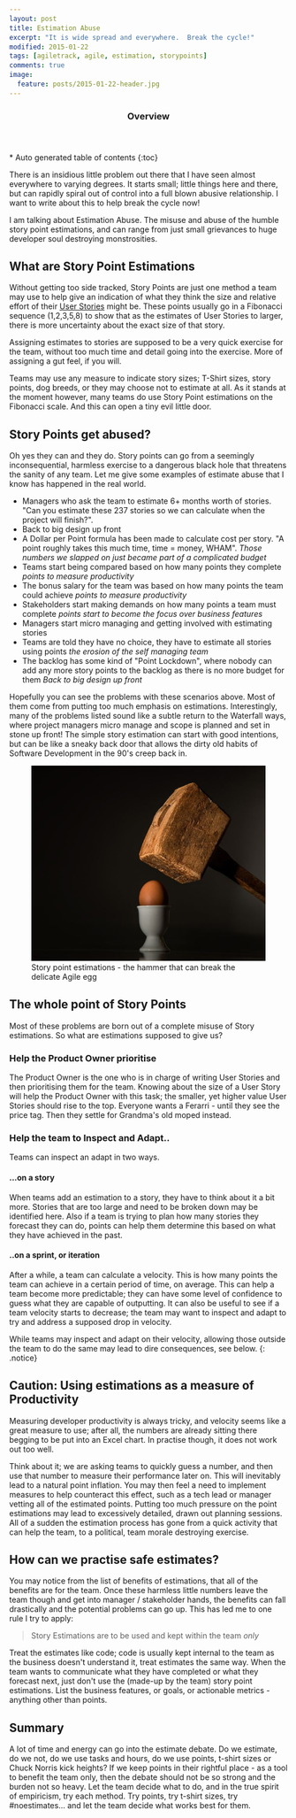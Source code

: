 ```yaml
---
layout: post
title: Estimation Abuse
excerpt: "It is wide spread and everywhere.  Break the cycle!"
modified: 2015-01-22
tags: [agiletrack, agile, estimation, storypoints]
comments: true
image:
  feature: posts/2015-01-22-header.jpg
---
```


<section id="table-of-contents" class="toc">
  <header>
    <h3>Overview</h3>
  </header>
<div id="drawer" markdown="1">
*  Auto generated table of contents
{:toc}
</div>
</section><!-- /#table-of-contents -->

There is an insidious little problem out there that I have seen almost everywhere to varying degrees.  It starts small; little things here and there, but can rapidly spiral out of control into a full blown abusive relationship.  I want to write about this to help break the cycle now!

I am talking about Estimation Abuse.  The misuse and abuse of the humble story point estimations, and can range from just small grievances to huge developer soul destroying monstrosities.

## What are Story Point Estimations

Without getting too side tracked, Story Points are just one method a team may use to help give an indication of what they think the size and relative effort of their <a href="http://en.wikipedia.org/wiki/User_story" target="_blank">User Stories</a> might be.  These points usually go in a Fibonacci sequence (1,2,3,5,8) to show that as the estimates of User Stories to larger, there is more uncertainty about the exact size of that story.

Assigning estimates to stories are supposed to be a very quick exercise for the team, without too much time and detail going into the exercise.  More of assigning a gut feel, if you will.

Teams may use any measure to indicate story sizes; T-Shirt sizes, story points, dog breeds, or they may choose not to estimate at all.  As it stands at the moment however, many teams do use Story Point estimations on the Fibonacci scale.  And this can open a tiny evil little door.

## Story Points get abused?

Oh yes they can and they do.  Story points can go from a seemingly inconsequential, harmless exercise to a dangerous black hole that threatens the sanity of any team.  Let me give some examples of estimate abuse that I know has happened in the real world.

* Managers who ask the team to estimate 6+ months worth of stories.  "Can you estimate these 237 stories so we can calculate when the project will finish?". 
 * Back to big design up front
* A Dollar per Point formula has been made to calculate cost per story.  "A point roughly takes this much time, time = money, WHAM".  *Those numbers we slapped on just became part of a complicated budget*
* Teams start being compared based on how many points they complete *points to measure productivity*
* The bonus salary for the team was based on how many points the team could achieve *points to measure productivity*
* Stakeholders start making demands on how many points a team must complete *points start to become the focus over business features*
* Managers start micro managing and getting involved with estimating stories
* Teams are told they have no choice, they have to estimate all stories using points *the erosion of the self managing team*
* The backlog has some kind of "Point Lockdown", where nobody can add any more story points to the backlog as there is no more budget for them *Back to big design up front*

Hopefully you can see the problems with these scenarios above.  Most of them come from putting too much emphasis on estimations.  Interestingly, many of the problems listed sound like a subtle return to the Waterfall ways, where project managers micro manage and scope is planned and set in stone up front!  The simple story estimation can start with good intentions, but can be like a sneaky back door that allows the dirty old habits of Software Development in the 90's creep back in.

<figure>
	<img src="../images/posts/2015-01-22-egg.jpg">
	<figcaption>Story point estimations - the hammer that can break the delicate Agile egg</figcaption>
</figure>

## The whole point of Story Points

Most of these problems are born out of a complete misuse of Story estimations.  So what are estimations supposed to give us?

### Help the Product Owner prioritise

The Product Owner is the one who is in charge of writing User Stories and then prioritising them for the team.  Knowing about the size of a User Story will help the Product Owner with this task; the smaller, yet higher value User Stories should rise to the top.  Everyone wants a Ferarri - until they see the price tag.  Then they settle for Grandma's old moped instead.

### Help the team to Inspect and Adapt..

Teams can inspect an adapt in two ways.

#### ...on a story

When teams add an estimation to a story, they have to think about it a bit more.  Stories that are too large and need to be broken down may be identified here.  Also if a team is trying to plan how many stories they forecast they can do, points can help them determine this based on what they have achieved in the past.

#### ..on a sprint, or iteration
After a while, a team can calculate a velocity.  This is how many points the team can achieve in a certain period of time, on average.  This can help a team become more predictable; they can have some level of confidence to guess what they are capable of outputting.
It can also be useful to see if a team velocity starts to decrease; the team may want to inspect and adapt to try and address a supposed drop in velocity.

While teams may inspect and adapt on their velocity, allowing those outside the team to do the same may lead to dire consequences, see below.
{: .notice}


## Caution: Using estimations as a measure of Productivity
Measuring developer productivity is always tricky, and velocity seems like a great measure to use; after all, the numbers are already sitting there begging to be put into an Excel chart.  In practise though, it does not work out too well.

Think about it; we are asking teams to quickly guess a number, and then use that number to measure their performance later on.  This will inevitably lead to a natural point inflation.  You may then feel a need to implement measures to help counteract this effect, such as a tech lead or manager vetting all of the estimated points.  Putting too much pressure on the point estimations may lead to excessively detailed, drawn out planning sessions.  All of a sudden the estimation process has gone from a quick activity that can help the team, to a political, team morale destroying exercise.

## How can we practise safe estimates?

You may notice from the list of benefits of estimations, that all of the benefits are for the team.  Once these harmless little numbers leave the team though and get into manager / stakeholder hands, the benefits can fall drastically and the potential problems can go up.  This has led me to one rule I try to apply:

> Story Estimations are to be used and kept within the team *only*

Treat the estimates like code; code is usually kept internal to the team as the business doesn't understand it, treat estimates the same way.  When the team wants to communicate what they have completed or what they forecast next, just don't use the (made-up by the team) story point estimations.  List the business features, or goals, or actionable metrics - anything other than points.

## Summary

A lot of time and energy can go into the estimate debate.  Do we estimate, do we not, do we use tasks and hours, do we use points, t-shirt sizes or Chuck Norris kick heights?  If we keep points in their rightful place - as a tool to benefit the team only, then the debate should not be so strong and the burden not so heavy.  Let the team decide what to do, and in the true spirit of empiricism, try each method.  Try points, try t-shirt sizes, try #noestimates... and let the team decide what works best for them.